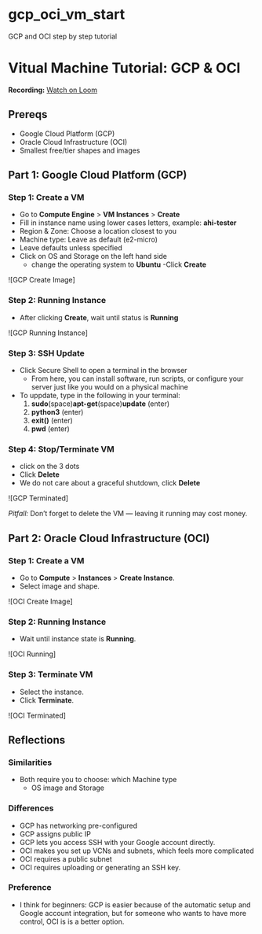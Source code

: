 # gcp_oci_vm_start
GCP and OCI step by step tutorial
# Vitual Machine Tutorial: GCP & OCI

**Recording:** [Watch on Loom](https://www.loom.com/share/3083d00be535445b97c2cb42f8e749ec?sid=a3792a61-d27b-4e74-8951-efa0eb55a19b)

## Prereqs
- Google Cloud Platform (GCP)
- Oracle Cloud Infrastructure (OCI)
- Smallest free/tier shapes and images

## Part 1: Google Cloud Platform (GCP)

### Step 1: Create a VM
- Go to **Compute Engine** > **VM Instances** > **Create**
- Fill in instance name using lower cases letters, example: **ahi-tester**
- Region & Zone: Choose a location closest to you
- Machine type: Leave as default (e2-micro)
- Leave defaults unless specified
- Click on OS and Storage on the left hand side
	- change the operating system to **Ubuntu**
-Click **Create**

![GCP Create Image]

### Step 2: Running Instance
- After clicking **Create**, wait until status is **Running**

![GCP Running Instance]

### Step 3: SSH Update
- Click Secure Shell to open a terminal in the browser
	- From here, you can install software, run scripts, or configure your server just like you would on a physical machine 
- To uppdate, type in the following in your terminal:
	 1. **sudo**(space)**apt-get**(space)**update** (enter)
     2. **python3** (enter)
     3. **exit()** (enter)
     4. **pwd** (enter)

### Step 4: Stop/Terminate VM
- click on the 3 dots
- Click **Delete**
- We do not care about a graceful shutdown, click **Delete**

![GCP Terminated]

*Pitfall:* Don’t forget to delete the VM — leaving it running may cost money.

## Part 2: Oracle Cloud Infrastructure (OCI)

### Step 1: Create a VM
- Go to **Compute** > **Instances** > **Create Instance**.
- Select image and shape.

![OCI Create Image]

### Step 2: Running Instance
- Wait until instance state is **Running**.

![OCI Running]

### Step 3: Terminate VM
- Select the instance.
- Click **Terminate**.

![OCI Terminated]

## Reflections
### Similarities
- Both require you to choose: which Machine type
	- OS image and Storage
### Differences
- GCP has networking pre-configured
- GCP assigns public IP
- GCP lets you access SSH with your Google account directly.
- OCI makes you set up VCNs and subnets, which feels more complicated
- OCI requires a public subnet
- OCI requires uploading or generating an SSH key.
### Preference 
- I think for  beginners: GCP is easier because of the automatic setup and Google account integration,
	but for someone who wants to have more control, OCI is is a better option.
